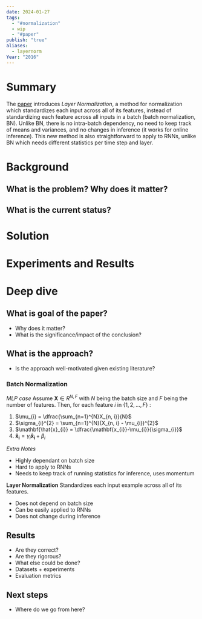 ```yaml
---
date: 2024-01-27
tags:
  - "#normalization"
  - wip
  - "#paper"
publish: "true"
aliases:
  - layernorm
Year: "2016"
---
```

# Summary
The [paper](https://arxiv.org/abs/1607.06450) introduces *Layer Normalization*, a method for normalization which standardizes each input  across all of its features, instead of standardizing each feature across all inputs in a batch (batch normalization, BN). Unlike BN, there is no intra-batch dependency, no need to keep track of means and variances, and no changes in inference (it works for online inference). This new method is also straightforward to apply to RNNs, unlike BN which needs different statistics per time step and layer.

# Background
## What is the problem? Why does it matter?


## What is the current status?


# Solution


# Experiments and Results



# Deep dive
## What is goal of the paper?
- Why does it matter?
- What is the significance/impact of the conclusion?

## What is the approach?
- Is the approach well-motivated given existing literature?

### Batch Normalization
*MLP case*
Assume $\textbf{X} \in R^{N, F}$ with $N$ being the batch size and $F$ being the number of features. 
Then, for each feature $i$ in $\{1, 2, ..., F\}$ :
1) $\mu_{i} = \dfrac{\sum_{n=1}^{N}X_{n, i}}{N}$  
2) $\sigma_{i}^{2} = \sum_{n=1}^{N}(X_{n, i} - \mu_{i})^{2}$
3) $\mathbf{\hat{x}_{i}} = \dfrac{\mathbf{x_{i}}-\mu_{i}}{\sigma_{i}}$
4) $\mathbf{\hat{x}_{i}} = \gamma_{i}\mathbf{\hat{x}_{i}} + \beta_{i}$

*Extra Notes*
- Highly dependant on batch size
- Hard to apply to RNNs
- Needs to keep track of running statistics for inference, uses momentum



**Layer Normalization**
Standardizes each input example across all of its features.

- Does not depend on batch size
- Can be easily applied to RNNs
- Does not change during inference


## Results
- Are they correct?
- Are they rigorous?
- What else could be done?
- Datasets + experiments
- Evaluation metrics

## Next steps
- Where do we go from here?

